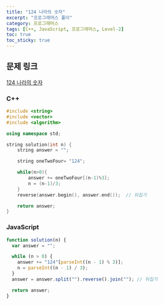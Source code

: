 ```yaml
---
title: "124 나라의 숫자"
excerpt: "프로그래머스 풀이"
category: 프로그래머스
tags: [C++, JavaScript, 프로그래머스, Level-2]
toc: true
toc_sticky: true
---
```


## 문제 링크

[124 나라의 숫자](https://programmers.co.kr/learn/courses/30/lessons/12899)

### C++

```cpp
#include <string>
#include <vector>
#include <algorithm>

using namespace std;

string solution(int n) {
    string answer = "";

    string oneTwoFour= "124";

    while(n>0){
        answer += oneTwoFour[(n-1)%3];
        n = (n-1)/3;
    }
    reverse(answer.begin(), answer.end());  // 뒤집기

    return answer;
}
```

### JavaScript

```js
function solution(n) {
  var answer = "";

  while (n > 0) {
    answer += "124"[parseInt((n - 1) % 3)];
    n = parseInt((n - 1) / 3);
  }
  answer = answer.split("").reverse().join(""); // 뒤집기

  return answer;
}
```
